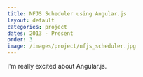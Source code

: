 ```yaml
---
title: NFJS Scheduler using Angular.js
layout: default
categories: project
dates: 2013 - Present
order: 3
image: /images/project/nfjs_scheduler.jpg
---
```

I'm really excited about Angular.js.  